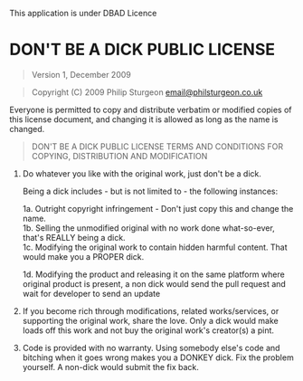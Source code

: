 This application is under DBAD Licence
# DON'T BE A DICK PUBLIC LICENSE

> Version 1, December 2009

> Copyright (C) 2009 Philip Sturgeon <email@philsturgeon.co.uk>
 
 Everyone is permitted to copy and distribute verbatim or modified
 copies of this license document, and changing it is allowed as long
 as the name is changed.

> DON'T BE A DICK PUBLIC LICENSE
> TERMS AND CONDITIONS FOR COPYING, DISTRIBUTION AND MODIFICATION

 1. Do whatever you like with the original work, just don't be a dick.

     Being a dick includes - but is not limited to - the following instances:

	1a. Outright copyright infringement - Don't just copy this and change the name.  
	1b. Selling the unmodified original with no work done what-so-ever, that's REALLY being a dick.  
	1c. Modifying the original work to contain hidden harmful content. That would make you a PROPER dick.

	1d. Modifying the product and releasing it on the same platform where original product is present, a non dick would send the pull request and wait for developer to send an update

 2. If you become rich through modifications, related works/services, or supporting the original work,
 share the love. Only a dick would make loads off this work and not buy the original work's 
 creator(s) a pint.
 
 3. Code is provided with no warranty. Using somebody else's code and bitching when it goes wrong makes 
 you a DONKEY dick. Fix the problem yourself. A non-dick would submit the fix back.
